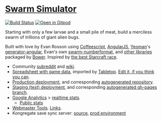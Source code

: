 [Swarm Simulator](https://swarmsim.github.io/)
==============================================

[![Build Status](https://travis-ci.org/swarmsim/swarm.svg?branch=master)](https://travis-ci.org/swarmsim/swarm)
[![Open in Gitpod](https://gitpod.io/button/open-in-gitpod.svg)](https://gitpod.io/#https://github.com/swarmsim/swarm)
<!-- [![Dependency Status](https://david-dm.org/swarmsim/swarm.svg)](https://david-dm.org/swarmsim/swarm) -->
<!-- [![devDependency Status](https://david-dm.org/swarmsim/swarm/dev-status.svg)](https://david-dm.org/swarmsim/swarm#info=devDependencies) -->
<!-- [![Bower dependency Status](https://gemnasium.com/swarmsim/swarm.svg)](https://gemnasium.com/swarmsim/swarm) -->

Starting with only a few larvae and a small pile of meat, build a merciless swarm of trillions of giant alien bugs.

Built with love by Evan Rosson using
[Coffeescript](http://coffeescript.org),
[AngularJS](https://angularjs.org),
[Yeoman](http://yeoman.io)'s [generator-angular](https://github.com/yeoman/generator-angular),
Evan's own [swarm-numberformat](https://github.com/erosson/swarm-numberformat),
and [other libraries](https://github.com/swarmsim/swarm/blob/master/bower.json)
packaged by [Bower](http://bower.io/).
Inspired by [the best Starcraft race](http://us.battle.net/sc2/en/game/race/zerg/ "I haven't violated copyright I think, please don't sue me Blizz").

* Community [subreddit](http://www.reddit.com/r/swarmsim/) and [wiki](http://www.reddit.com/r/swarmsim/wiki/).
* [Spreadsheet with game data](https://docs.google.com/spreadsheets/d/1ughCy983eK-SPIcDYPsjOitVZzY10WdI2MGGrmxzxF4/pubhtml),
imported by [Tabletop](https://github.com/jsoma/tabletop).
[Edit it, if you think you can](https://docs.google.com/spreadsheets/d/1ughCy983eK-SPIcDYPsjOitVZzY10WdI2MGGrmxzxF4/edit "spoiler: you can't").
* [Production deployment](https://swarmsim.github.io/),
and corresponding [autogenerated repository](https://github.com/swarmsim/swarmsim.github.io "grunt deploy-prod").
* [Staging (test) deployment](https://staging.swarmsim.com),
and corresponding [autogenerated gh-pages branch](https://github.com/swarmsim-staging/swarmsim-staging.github.io/tree/master "grunt deploy-staging").
* [Google Analytics](https://www.google.com/analytics/web/?hl=en#report/visitors-overview/a53523462w86246489p89488811/) >
[realtime stats](https://www.google.com/analytics/web/?hl=en#realtime/rt-overview/a53523462w86246489p89488811/).
  * [Public stats](http://www.seethestats.com/site/swarmsim.github.io/STSlT5DxvZf)
* [Webmaster Tools](https://www.google.com/webmasters/tools/dashboard?hl=en&siteUrl=http://swarmsim.github.io/&authuser=0). [Links](https://www.google.com/webmasters/tools/external-links?hl=en&siteUrl=http://swarmsim.github.io/&authuser=0).
* Kongregate save sync server: [source](https://github.com/swarmsim/swarm-server), [prod environment](https://console.aws.amazon.com/elasticbeanstalk/home?region=us-east-1#/application/overview?applicationName=swarm-server)
